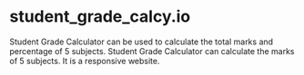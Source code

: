 # student_grade_calcy.io
 Student Grade Calculator can be used to calculate the total marks and percentage of 5 subjects.
 Student Grade Calculator can calculate the marks of 5 subjects.
 It is a responsive website.
